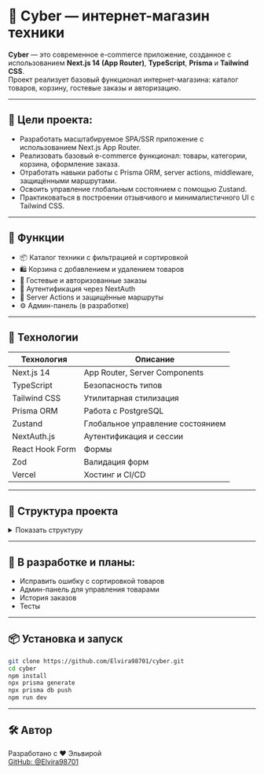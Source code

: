 # 🛒 Cyber — интернет-магазин техники

**Cyber** — это современное e-commerce приложение, созданное с использованием **Next.js 14 (App Router)**, **TypeScript**, **Prisma** и **Tailwind CSS**.  
Проект реализует базовый функционал интернет-магазина: каталог товаров, корзину, гостевые заказы и авторизацию.

---

## 🎯 Цели проекта:

 - Разработать масштабируемое SPA/SSR приложение с использованием Next.js App Router.
 - Реализовать базовый e-commerce функционал: товары, категории, корзина, оформление заказа.
 - Отработать навыки работы с Prisma ORM, server actions, middleware, защищёнными маршрутами.
 - Освоить управление глобальным состоянием с помощью Zustand.
 - Практиковаться в построении отзывчивого и минималистичного UI с Tailwind CSS.

---

## 🚀 Функции

- 📦 Каталог техники с фильтрацией и сортировкой  
- 🛍️ Корзина с добавлением и удалением товаров  
- 👤 Гостевые и авторизованные заказы  
- 🔐 Аутентификация через NextAuth  
- 🧾 Server Actions и защищённые маршруты  
- ⚙️ Админ-панель (в разработке)

---

## 🧱 Технологии

| Технология      | Описание                                   |
|-----------------|--------------------------------------------|
| Next.js 14      | App Router, Server Components              |
| TypeScript      | Безопасность типов                         |
| Tailwind CSS    | Утилитарная стилизация                     |
| Prisma ORM      | Работа с PostgreSQL                        |
| Zustand         | Глобальное управление состоянием           |
| NextAuth.js     | Аутентификация и сессии                    |
| React Hook Form | Формы                                      |
| Zod             | Валидация форм                             |
| Vercel          | Хостинг и CI/CD                            |

---

## 📁 Структура проекта

<details>
  <summary>Показать структуру</summary>

```
├── app/              # Страницы, маршруты и server components
├── components/       # Повторно используемые UI-компоненты
├── constants/        # Константы
├── hooks/            # Пользовательские хуки
├── prisma/           # Схема и миграции базы данных
├── services/         # API-запросы
├── store/            # Zustand-хранилище
├── lib/              # Утилиты и вспомогательные функции
```

</details>

---

## 🧪 В разработке и планы:

- Исправить ошибку с сортировкой товаров
- Админ-панель для управления товарами  
- История заказов  
- Тесты

---

## 📦 Установка и запуск

```bash
git clone https://github.com/Elvira98701/cyber.git
cd cyber
npm install
npx prisma generate
npx prisma db push
npm run dev
```

---

## 🛠️ Автор

Разработано с ❤️ Эльвирой  
[GitHub: @Elvira98701](https://github.com/Elvira98701)